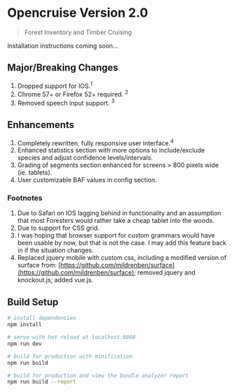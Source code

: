 # Opencruise Version 2.0

> Forest Inventory and Timber Cruising

Installation instructions coming soon...

## Major/Breaking Changes

1. Dropped support for IOS.<sup>1</sup>
2. Chrome 57+ or Firefox 52+ required. <sup>2</sup>
3. Removed speech input support. <sup>3</sup>

## Enhancements

1. Completely rewritten, fully responsive user interface.<sup>4</sup>
2. Enhanced statistics section with more options to include/exclude species and adjust confidence levels/intervals.
3. Grading of segments section enhanced for screens > 800 pixels wide (ie. tablets).
4. User customizable BAF values in config section.

### Footnotes

1. Due to Safari on IOS lagging behind in functionality and an assumption that most Foresters would rather take a cheap tablet
into the woods.
2. Due to support for CSS grid.
3. I was hoping that browser support for custom grammars would have been usable by now, but that is not the case.  I may
add this feature back in if the situation changes.
4. Replaced jquery mobile with custom css, including a modified version of surface from: [https://github.com/mildrenben/surface](https://github.com/mildrenben/surface); removed jquery and knockout.js; added vue.js.

## Build Setup

``` bash
# install dependencies
npm install

# serve with hot reload at localhost:8080
npm run dev

# build for production with minification
npm run build

# build for production and view the bundle analyzer report
npm run build --report
```

